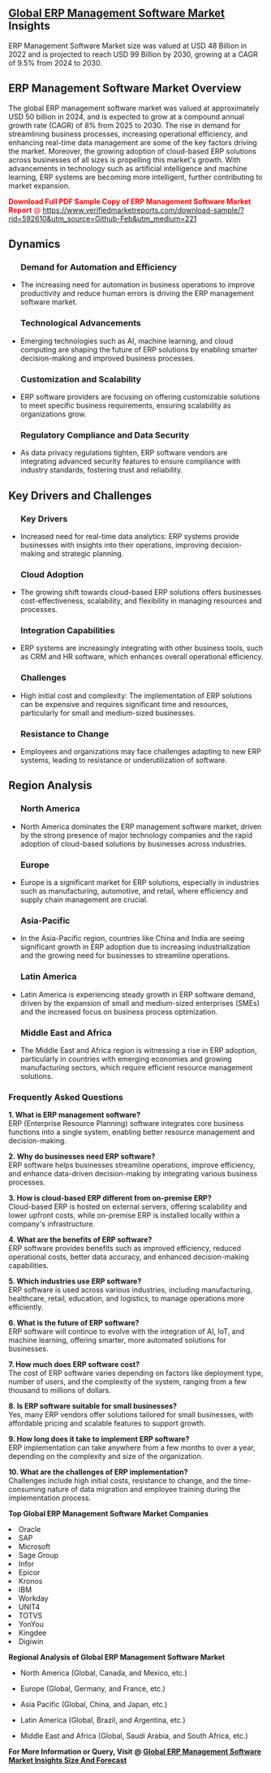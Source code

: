 <h2><a href="https://www.verifiedmarketreports.com/download-sample/?rid=592610&amp;utm_source=Github&amp;utm_medium=221" target="_blank">Global ERP Management Software Market</a> Insights</h2><p>ERP Management Software Market size was valued at USD 48 Billion in 2022 and is projected to reach USD 99 Billion by 2030, growing at a CAGR of 9.5% from 2024 to 2030.</p><p> <h2>ERP Management Software Market Overview</h2> <p>The global ERP management software market was valued at approximately USD 50 billion in 2024, and is expected to grow at a compound annual growth rate (CAGR) of 8% from 2025 to 2030. The rise in demand for streamlining business processes, increasing operational efficiency, and enhancing real-time data management are some of the key factors driving the market. Moreover, the growing adoption of cloud-based ERP solutions across businesses of all sizes is propelling this market's growth. With advancements in technology such as artificial intelligence and machine learning, ERP systems are becoming more intelligent, further contributing to market expansion.</p> <p><p><span class=""><span style="color: #ff0000;"><strong>Download Full PDF Sample Copy of ERP Management Software Market Report</strong> @ </span><a href="https://www.verifiedmarketreports.com/download-sample/?rid=592610&amp;utm_source=Github-Feb&amp;utm_medium=221" target="_blank">https://www.verifiedmarketreports.com/download-sample/?rid=592610&amp;utm_source=Github-Feb&amp;utm_medium=221</a></span></p></p> <h2>Dynamics</h2> <ul> <h3>Demand for Automation and Efficiency</h3> <li>The increasing need for automation in business operations to improve productivity and reduce human errors is driving the ERP management software market.</li> <h3>Technological Advancements</h3> <li>Emerging technologies such as AI, machine learning, and cloud computing are shaping the future of ERP solutions by enabling smarter decision-making and improved business processes.</li> <h3>Customization and Scalability</h3> <li>ERP software providers are focusing on offering customizable solutions to meet specific business requirements, ensuring scalability as organizations grow.</li> <h3>Regulatory Compliance and Data Security</h3> <li>As data privacy regulations tighten, ERP software vendors are integrating advanced security features to ensure compliance with industry standards, fostering trust and reliability.</li> </ul> <h2>Key Drivers and Challenges</h2> <ul> <h3>Key Drivers</h3> <li>Increased need for real-time data analytics: ERP systems provide businesses with insights into their operations, improving decision-making and strategic planning.</li> <h3>Cloud Adoption</h3> <li>The growing shift towards cloud-based ERP solutions offers businesses cost-effectiveness, scalability, and flexibility in managing resources and processes.</li> <h3>Integration Capabilities</h3> <li>ERP systems are increasingly integrating with other business tools, such as CRM and HR software, which enhances overall operational efficiency.</li> <h3>Challenges</h3> <li>High initial cost and complexity: The implementation of ERP solutions can be expensive and requires significant time and resources, particularly for small and medium-sized businesses.</li> <h3>Resistance to Change</h3> <li>Employees and organizations may face challenges adapting to new ERP systems, leading to resistance or underutilization of software.</li> </ul> <h2>Region Analysis</h2> <ul> <h3>North America</h3> <li>North America dominates the ERP management software market, driven by the strong presence of major technology companies and the rapid adoption of cloud-based solutions by businesses across industries.</li> <h3>Europe</h3> <li>Europe is a significant market for ERP solutions, especially in industries such as manufacturing, automotive, and retail, where efficiency and supply chain management are crucial.</li> <h3>Asia-Pacific</h3> <li>In the Asia-Pacific region, countries like China and India are seeing significant growth in ERP adoption due to increasing industrialization and the growing need for businesses to streamline operations.</li> <h3>Latin America</h3> <li>Latin America is experiencing steady growth in ERP software demand, driven by the expansion of small and medium-sized enterprises (SMEs) and the increased focus on business process optimization.</li> <h3>Middle East and Africa</h3> <li>The Middle East and Africa region is witnessing a rise in ERP adoption, particularly in countries with emerging economies and growing manufacturing sectors, which require efficient resource management solutions.</li> </ul> <h3>Frequently Asked Questions</h3> <p><strong>1. What is ERP management software?</strong><br>ERP (Enterprise Resource Planning) software integrates core business functions into a single system, enabling better resource management and decision-making.</p> <p><strong>2. Why do businesses need ERP software?</strong><br>ERP software helps businesses streamline operations, improve efficiency, and enhance data-driven decision-making by integrating various business processes.</p> <p><strong>3. How is cloud-based ERP different from on-premise ERP?</strong><br>Cloud-based ERP is hosted on external servers, offering scalability and lower upfront costs, while on-premise ERP is installed locally within a company's infrastructure.</p> <p><strong>4. What are the benefits of ERP software?</strong><br>ERP software provides benefits such as improved efficiency, reduced operational costs, better data accuracy, and enhanced decision-making capabilities.</p> <p><strong>5. Which industries use ERP software?</strong><br>ERP software is used across various industries, including manufacturing, healthcare, retail, education, and logistics, to manage operations more efficiently.</p> <p><strong>6. What is the future of ERP software?</strong><br>ERP software will continue to evolve with the integration of AI, IoT, and machine learning, offering smarter, more automated solutions for businesses.</p> <p><strong>7. How much does ERP software cost?</strong><br>The cost of ERP software varies depending on factors like deployment type, number of users, and the complexity of the system, ranging from a few thousand to millions of dollars.</p> <p><strong>8. Is ERP software suitable for small businesses?</strong><br>Yes, many ERP vendors offer solutions tailored for small businesses, with affordable pricing and scalable features to support growth.</p> <p><strong>9. How long does it take to implement ERP software?</strong><br>ERP implementation can take anywhere from a few months to over a year, depending on the complexity and size of the organization.</p> <p><strong>10. What are the challenges of ERP implementation?</strong><br>Challenges include high initial costs, resistance to change, and the time-consuming nature of data migration and employee training during the implementation process.</p> </p><p><strong>Top Global ERP Management Software Market Companies</strong></p><div data-test-id=""><p><li>Oracle</li><li> SAP</li><li> Microsoft</li><li> Sage Group</li><li> Infor</li><li> Epicor</li><li> Kronos</li><li> IBM</li><li> Workday</li><li> UNIT4</li><li> TOTVS</li><li> YonYou</li><li> Kingdee</li><li> Digiwin</li></p><div><strong>Regional Analysis of&nbsp;Global ERP Management Software Market</strong></div><ul><li dir="ltr"><p dir="ltr">North America&nbsp;(Global, Canada, and Mexico, etc.)</p></li><li dir="ltr"><p dir="ltr">Europe (Global, Germany, and France, etc.)</p></li><li dir="ltr"><p dir="ltr">Asia Pacific&nbsp;(Global, China, and Japan, etc.)</p></li><li dir="ltr"><p dir="ltr">Latin America&nbsp;(Global, Brazil, and Argentina, etc.)</p></li><li dir="ltr">Middle East and Africa&nbsp;(Global, Saudi Arabia, and South Africa, etc.)</li></ul><p><strong>For More Information or Query, Visit @&nbsp;</strong><strong><a href="https://www.verifiedmarketreports.com/product/erp-management-software-market/?utm_source=Github&amp;utm_medium=221" target="_blank">Global ERP Management Software Market Insights Size And Forecast</a></strong></p></div>
